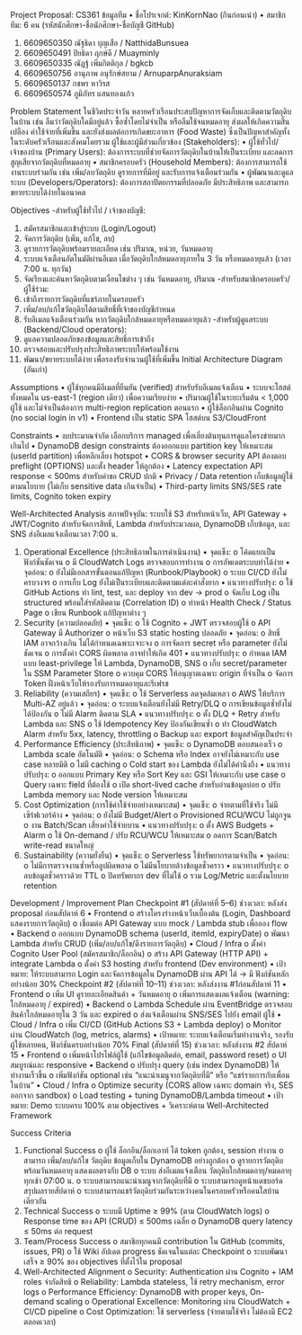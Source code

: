 Project Proposal: CS361
ข้อมูลทีม
•	ชื่อโปรเจกต์: KinKornNao (กินก่อนเน่า)
•	สมาชิกทีม: 6 คน (รหัสนักศึกษา-ชื่อนักศึกษา-ชื่อบัญชี GitHub)
1.	6609650350 ณัฐธิดา บุญเสือ / NatthidaBunsuea
2.	6609650491 ปิยธิดา ฤกษ์ดี /  Muayminly
3.	6609650335 ณัฏฐ์ เพิ่มกิตติกุล / bgkcb
4.	6609650756 อานุภาพ อนุรักษ์สยาม /  ArnuparpAnuraksiam
5.	6609650137 กชพร หาวิรส
6.	6609650574 ภูมิภัทร แสนทองแก้ว


Problem Statement
ในชีวิตประจำวัน หลายครัวเรือนประสบปัญหาการจัดเก็บและติดตามวัตถุดิบในบ้าน เช่น ลืมว่าวัตถุดิบใดมีอยู่แล้ว ซื้อซ้ำโดยไม่จำเป็น หรือลืมใช้จนหมดอายุ ส่งผลให้เกิดความสิ้นเปลือง ค่าใช้จ่ายที่เพิ่มขึ้น และยังส่งผลต่อการเกิดขยะอาหาร (Food Waste) ซึ่งเป็นปัญหาสำคัญทั้งในระดับครัวเรือนและสังคมโดยรวม
ผู้ใช้และผู้มีส่วนเกี่ยวข้อง (Stakeholders):
•	ผู้ใช้ทั่วไป/เจ้าของบ้าน (Primary Users): ต้องการระบบที่ช่วยจัดการวัตถุดิบในบ้านให้เป็นระเบียบ และลดการสูญเสียจากวัตถุดิบที่หมดอายุ
•	สมาชิกครอบครัว (Household Members): ต้องการสามารถใช้งานระบบร่วมกัน เช่น เพิ่ม/ลบวัตถุดิบ ดูรายการที่มีอยู่ และรับการแจ้งเตือนร่วมกัน
•	ผู้พัฒนาและดูแลระบบ (Developers/Operators): ต้องการสถาปัตยกรรมที่ปลอดภัย มีประสิทธิภาพ และสามารถขยายระบบได้ง่ายในอนาคต

Objectives
-สำหรับผู้ใช้ทั่วไป / เจ้าของบัญชี:
1.	สมัครสมาชิกและเข้าสู่ระบบ (Login/Logout)
2.	จัดการวัตถุดิบ (เพิ่ม, แก้ไข, ลบ)
3.	ดูรายการวัตถุดิบพร้อมรายละเอียด เช่น ปริมาณ, หน่วย, วันหมดอายุ
4.	ระบบแจ้งเตือนอัตโนมัติผ่านอีเมล เมื่อวัตถุดิบใกล้หมดอายุภายใน 3 วัน หรือหมดอายุแล้ว (เวลา 7:00 น. ทุกวัน)
5.	จัดเรียงและค้นหาวัตถุดิบตามเงื่อนไขต่าง ๆ เช่น วันหมดอายุ, ปริมาณ
-สำหรับสมาชิกครอบครัว/ผู้ใช้ร่วม:
1.	เข้าถึงรายการวัตถุดิบที่แชร์ภายในครอบครัว
2.	เพิ่ม/ลบ/แก้ไขวัตถุดิบได้ตามสิทธิ์ที่เจ้าของบัญชีกำหนด
3.	รับอีเมลแจ้งเตือนร่วมกัน หากวัตถุดิบใกล้หมดอายุหรือหมดอายุแล้ว
-สำหรับผู้ดูแลระบบ (Backend/Cloud operators):
1.	ดูแลความปลอดภัยของข้อมูลและสิทธิ์การเข้าถึง
2.	ตรวจสอบและปรับปรุงประสิทธิภาพระบบให้พร้อมใช้งาน
3.	พัฒนา/ขยายระบบได้ง่าย เพื่อรองรับจำนวนผู้ใช้ที่เพิ่มขึ้น
Initial Architecture Diagram (อันเก่า)

Assumptions
•	ผู้ใช้ทุกคนมีอีเมลที่ยืนยัน (verified) สำหรับรับอีเมลแจ้งเตือน
•	ระบบจะโฮสต์ทั้งหมดใน us-east-1 (region เดียว) เพื่อความเรียบง่าย
•	ปริมาณผู้ใช้ในระยะเริ่มต้น < 1,000 ผู้ใช้ และไม่จำเป็นต้องการ multi-region replication ตอนแรก
•	ผู้ใช้ล็อกอินผ่าน Cognito (no social login in v1)
•	Frontend เป็น static SPA โฮสต์บน S3/CloudFront

Constraints
•	งบประมาณจำกัด เลือกบริการ managed เพื่อเลี่ยงต้นทุนการดูแลโครงข่ายมากเกินไป
•	DynamoDB design constraints  ต้องออกแบบ partition key ให้เหมาะสม (userId partition) เพื่อหลีกเลี่ยง hotspot
•	CORS & browser security API ต้องตอบ preflight (OPTIONS) และตั้ง header ให้ถูกต้อง
•	Latency expectation API response < 500ms สำหรับคำขอ CRUD ปกติ
•	Privacy / Data retention เก็บข้อมูลผู้ใช้ตามนโยบาย (ไม่เก็บ sensitive data เกินจำเป็น)
•	Third-party limits SNS/SES rate limits, Cognito token expiry

Well-Architected Analysis 
สภาพปัจจุบัน: ระบบใช้ S3 สำหรับหน้าเว็บ, API Gateway + JWT/Cognito สำหรับจัดการสิทธิ์, Lambda สำหรับประมวลผล, DynamoDB เก็บข้อมูล, และ SNS ส่งอีเมลแจ้งเตือนเวลา 7:00 น.
1) Operational Excellence (ประสิทธิภาพในการดำเนินงาน)
•	จุดแข็ง:
o	โค้ดแยกเป็นฟังก์ชันชัดเจน
o	มี CloudWatch Logs ตรวจสอบการทำงาน
o	การอัพเดตระบบทำได้ง่าย
•	จุดอ่อน:
o	ยังไม่มีเอกสารขั้นตอนแก้ปัญหา (Runbook/Playbook)
o	ระบบ CI/CD ยังไม่ครบวงจร
o	การเก็บ Log ยังไม่เป็นระเบียบและติดตามแต่ละคำสั่งยาก
•	แนวทางปรับปรุง:
o	ใช้ GitHub Actions ทำ lint, test, และ deploy จาก dev → prod
o	จัดเก็บ Log เป็น structured พร้อมใส่รหัสติดตาม (Correlation ID)
o	ทำหน้า Health Check / Status Page
o	เขียน Runbook แก้ปัญหาต่าง ๆ
2) Security (ความปลอดภัย)
•	จุดแข็ง:
o	ใช้ Cognito + JWT ตรวจสอบผู้ใช้
o	API Gateway มี Authorizer
o	หน้าเว็บ S3 static hosting ปลอดภัย
•	จุดอ่อน:
o	สิทธิ์ IAM อาจกว้างเกิน ไม่ได้กำหนดเฉพาะเจาะจง
o	การจัดการ secret หรือ parameter ยังไม่ชัดเจน
o	การตั้งค่า CORS ผิดพลาด อาจทำให้เกิด 401
•	แนวทางปรับปรุง:
o	กำหนด IAM แบบ least-privilege ให้ Lambda, DynamoDB, SNS
o	เก็บ secret/parameter ใน SSM Parameter Store
o	ควบคุม CORS ให้อนุญาตเฉพาะ origin ที่จำเป็น
o	จัดการ Token ฝั่งหน้าเว็บให้รองรับการหมดอายุและรีเฟรช
3) Reliability (ความเสถียร)
•	จุดแข็ง:
o	ใช้ Serverless ลดจุดล้มเหลว
o	AWS ให้บริการ Multi-AZ อยู่แล้ว
•	จุดอ่อน:
o	ระบบแจ้งเตือนยังไม่มี Retry/DLQ
o	การเขียนข้อมูลซ้ำยังไม่ได้ป้องกัน
o	ไม่มี Alarm ติดตาม SLA
•	แนวทางปรับปรุง:
o	ตั้ง DLQ + Retry สำหรับ Lambda และ SNS
o	ใช้ Idempotency Key ป้องกันเขียนซ้ำ
o	ทำ CloudWatch Alarm สำหรับ 5xx, latency, throttling
o	Backup และ export ข้อมูลสำคัญเป็นประจำ
4) Performance Efficiency (ประสิทธิภาพ)
•	จุดแข็ง:
o	DynamoDB ตอบสนองเร็ว
o	Lambda scale อัตโนมัติ
•	จุดอ่อน:
o	Schema หรือ Index อาจยังไม่เหมาะกับ use case หลายมิติ
o	ไม่มี caching
o	Cold start ของ Lambda ยังไม่ได้คำนึงถึง
•	แนวทางปรับปรุง:
o	ออกแบบ Primary Key หรือ Sort Key และ GSI ให้เหมาะกับ use case
o	Query เฉพาะ field ที่ต้องใช้
o	เปิด short-lived cache สำหรับอ่านข้อมูลบ่อย
o	ปรับ Lambda memory และ Node version ให้เหมาะสม
5) Cost Optimization (การใช้ค่าใช้จ่ายอย่างเหมาะสม)
•	จุดแข็ง:
o	จ่ายตามที่ใช้จริง ไม่มีเซิร์ฟเวอร์ค้าง
•	จุดอ่อน:
o	ยังไม่มี Budget/Alert
o	Provisioned RCU/WCU ไม่ถูกจูน
o	งาน Batch/Scan เสี่ยงค่าใช้จ่ายบาน
•	แนวทางปรับปรุง:
o	ตั้ง AWS Budgets + Alarm
o	ใช้ On-demand / ปรับ RCU/WCU ให้เหมาะสม
o	ลดการ Scan/Batch write-read ขนาดใหญ่
6) Sustainability (ความยั่งยืน)
•	จุดแข็ง:
o	Serverless ใช้ทรัพยากรตามจำเป็น
•	จุดอ่อน:
o	ไม่มีการตรวจงานซ้ำหรือลูปผิดพลาด
o	ไม่มีนโยบายล้างข้อมูลชั่วคราว
•	แนวทางปรับปรุง:
o	ลบข้อมูลชั่วคราวด้วย TTL
o	ปิดทรัพยากร dev ที่ไม่ใช้
o	รวม Log/Metric และตั้งนโยบาย retention

Development / Improvement Plan
Checkpoint #1 (สัปดาห์ที่ 5–6)
ช่วงเวลา: หลังส่ง proposal ก่อนสัปดาห์ 6
•	Frontend
o	สร้างโครงร่างหน้าเว็บเบื้องต้น (Login, Dashboard แสดงรายการวัตถุดิบ)
o	เชื่อมต่อ API Gateway แบบ mock / Lambda stub เพื่อลอง flow
•	Backend
o	ออกแบบ DynamoDB schema (userId, itemId, expiryDate)
o	พัฒนา Lambda สำหรับ CRUD (เพิ่ม/ลบ/แก้ไข/ดึงรายการวัตถุดิบ)
•	Cloud / Infra
o	ตั้งค่า Cognito User Pool (สมัครสมาชิก/ล็อกอิน)
o	สร้าง API Gateway (HTTP API) + integrate Lambda
o	ตั้งค่า S3 hosting สำหรับ frontend (Dev environment)
•	เป้าหมาย: ให้ระบบสามารถ Login และจัดการข้อมูลใน DynamoDB ผ่าน API ได้ → มี ฟังก์ชันหลักอย่างน้อย 30%
Checkpoint #2 (สัปดาห์ที่ 10–11)
ช่วงเวลา: หลังส่งงาน #1ก่อนสัปดาห์ 11
•	Frontend
o	เพิ่ม UI ดูรายละเอียดสินค้า + วันหมดอายุ
o	เพิ่มการแสดงผลแจ้งเตือน (warning: ใกล้หมดอายุ / expired)
•	Backend
o	Lambda Schedule ผ่าน EventBridge ตรวจสอบสินค้าใกล้หมดอายุใน 3 วัน และ expired
o	ส่งแจ้งเตือนผ่าน SNS/SES ไปยัง email ผู้ใช้
•	Cloud / Infra
o	เพิ่ม CI/CD (GitHub Actions S3 + Lambda deploy)
o	Monitor ผ่าน CloudWatch (log, metrics, alarms)
•	เป้าหมาย: ระบบแจ้งเตือนเริ่มทำงานจริง, รองรับผู้ใช้หลายคน, ฟังก์ชันครบอย่างน้อย 70%
Final (สัปดาห์ที่ 15)
ช่วงเวลา: หลังส่งงาน #2 สัปดาห์ 15
•	Frontend
o	เพิ่มหน้าโปรไฟล์ผู้ใช้ (แก้ไขข้อมูลติดต่อ, email, password reset)
o	UI สมบูรณ์และ responsive
•	Backend
o	ปรับปรุง query (เช่น index DynamoDB) ให้ทำงานเร็วขึ้น
o	เพิ่มฟังก์ชัน optional เช่น “แนะนำเมนูจากวัตถุดิบที่มี” หรือ “แชร์รายการกับเพื่อนในบ้าน”
•	Cloud / Infra
o	Optimize security (CORS allow เฉพาะ domain จริง, SES ออกจาก sandbox)
o	Load testing + tuning DynamoDB/Lambda timeout
•	เป้าหมาย: Demo ระบบครบ 100% ตาม objectives + วิเคราะห์ตาม Well-Architected Framework

Success Criteria
1.	Functional Success
o	ผู้ใช้ ล็อกอิน/ล็อกเอาท์ ได้ token ถูกต้อง, session ทำงาน
o	สามารถ เพิ่ม/ลบ/แก้ไข วัตถุดิบ ข้อมูลเก็บใน DynamoDB อย่างถูกต้อง
o	ดูรายการวัตถุดิบ พร้อมวันหมดอายุ แสดงผลตรงกับ DB
o	ระบบ ส่งอีเมลแจ้งเตือน วัตถุดิบใกล้หมดอายุ/หมดอายุทุกเช้า 07:00 น.
o	ระบบสามารถแนะนำเมนูจากวัตถุดิบที่มี
o	ระบบสามารถดูหน้าแดชบอร์ดสรุปผลรายสัปดาห์
o	ระบบสามารถแชร์วัตถุดิบร่วมกันระหว่างคนในครอบครัวหรือคนใสบ้านเดียวกัน
2.	Technical Success
o	ระบบมี Uptime ≥ 99% (ตาม CloudWatch logs)
o	Response time ของ API (CRUD) ≤ 500ms เฉลี่ย
o	DynamoDB query latency ≤ 50ms ต่อ request
3.	Team/Process Success
o	สมาชิกทุกคนมี contribution ใน GitHub (commits, issues, PR)
o	ใช้ Wiki อัปเดต progress ชัดเจนในแต่ละ Checkpoint
o	ระบบพัฒนาเสร็จ ≥ 90% ของ objectives ที่ตั้งไว้ใน proposal
4.	Well-Architected Alignment
o	Security: Authentication ผ่าน Cognito + IAM roles จำกัดสิทธิ
o	Reliability: Lambda stateless, ใช้ retry mechanism, error logs
o	Performance Efficiency: DynamoDB with proper keys, On-demand scaling
o	Operational Excellence: Monitoring ผ่าน CloudWatch + CI/CD pipeline
o	Cost Optimization: ใช้ serverless (จ่ายตามใช้จริง ไม่ต้องมี EC2 ตลอดเวลา)

